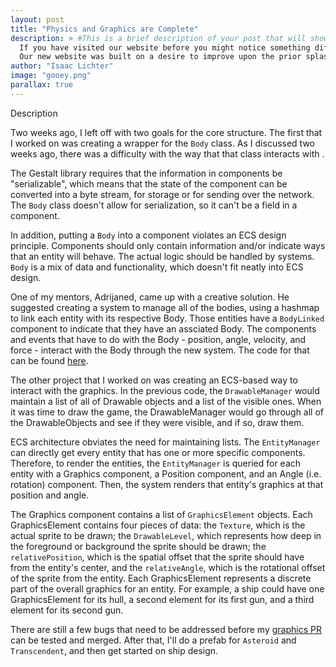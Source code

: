 ```yaml
---
layout: post
title: "Physics and Graphics are Complete"
description: > #This is a brief description of your post that will show up in post previews.
  If you have visited our website before you might notice something different now. Yep, we have some more things!
  Our new website was built on a desire to improve upon the prior splashsite.
author: "Isaac Lichter"
image: "gooey.png"
parallax: true
---
```


Description

Two weeks ago, I left off with two goals for the core structure. The first that I worked on was creating a wrapper for the `Body` class. As I discussed two weeks ago, there was a difficulty with the way that that class interacts with . 

The Gestalt library requires that the information in components be "serializable", which means that the state of the component can be converted into a byte stream, for storage or for sending over the network. The `Body` class doesn't allow for serialization, so it can't be a field in a component.

In addition, putting a `Body` into a component violates an ECS design principle. Components should only contain information and/or indicate ways that an entity will behave. The actual logic should be handled by systems. `Body` is a mix of data and functionality, which doesn't fit neatly into ECS design.

One of my mentors, Adrijaned, came up with a creative solution. He suggested creating a system to manage all of the bodies, using a hashmap to link each entity with its respective Body. Those entities have a `BodyLinked` component to indicate that they have an assciated Body. The components and events that have to do with the Body - position, angle, velocity, and force - interact with the Body through the new system. The code for that can be found [here](https://github.com/MovingBlocks/DestinationSol/pull/522).

The other project that I worked on was creating an ECS-based way to interact with the graphics. In the previous code, the `DrawableManager` would maintain a list of all of Drawable objects and a list of the visible ones. When it was time to draw the game, the DrawableManager would go through all of the DrawableObjects and see if they were visible, and if so, draw them.

ECS architecture obviates the need for maintaining lists. The `EntityManager` can directly get every entity that has one or more specific components. Therefore, to render the entities, the `EntityManager` is queried for each entity with a Graphics component, a Position component, and an Angle (i.e. rotation) component. Then, the system renders that entity's graphics at that position and angle.

The Graphics component contains a list of `GraphicsElement` objects. Each GraphicsElement contains four pieces of data: the `Texture`, which is the actual sprite to be drawn; the `DrawableLevel`, which represents how deep in the foreground or background the sprite should be drawn; the `relativePosition`, which is the spatial offset that the sprite should have from the entity's center, and the `relativeAngle`, which is the rotational offset of the sprite from the entity. Each GraphicsElement represents a discrete part of the overall graphics for an entity. For example, a ship could have one GraphicsElement for its hull, a second element for its first gun, and a third element for its second gun. 

There are still a few bugs that need to be addressed before my [graphics PR](https://github.com/MovingBlocks/DestinationSol/pull/523) can be tested and merged. After that, I'll do a prefab for `Asteroid` and `Transcendent`, and then get started on ship design.